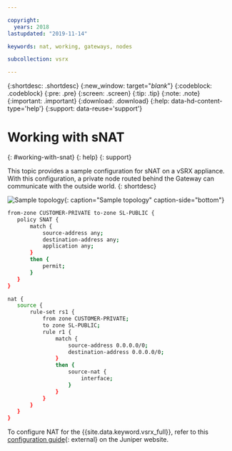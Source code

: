 ```yaml
---

copyright:
  years: 2018
lastupdated: "2019-11-14"

keywords: nat, working, gateways, nodes

subcollection: vsrx

---
```


{:shortdesc: .shortdesc}
{:new_window: target="_blank_"}
{:codeblock: .codeblock}
{:pre: .pre}
{:screen: .screen}
{:tip: .tip}
{:note: .note}
{:important: .important}
{:download: .download}
{:help: data-hd-content-type='help'}
{:support: data-reuse='support'}

# Working with sNAT
{: #working-with-snat}
{: help}
{: support}

This topic provides a sample configuration for sNAT on a vSRX appliance. With this configuration, a private node routed behind the Gateway can communicate with the outside world.
{: shortdesc}

![Sample topology](images/Sample-Topology-SNAT.png "Sample topology"){: caption="Sample topology" caption-side="bottom"}


```sh
from-zone CUSTOMER-PRIVATE to-zone SL-PUBLIC {
   policy SNAT {
       match {
           source-address any;
           destination-address any;
           application any;
       }
       then {
           permit;
       }
   }
}

nat {
   source {
       rule-set rs1 {
           from zone CUSTOMER-PRIVATE;
           to zone SL-PUBLIC;
           rule r1 {
               match {
                   source-address 0.0.0.0/0;
                   destination-address 0.0.0.0/0;
               }
               then {
                   source-nat {
                       interface;
                   }
               }
           }
       }
   }
}
```

To configure NAT for the {{site.data.keyword.vsrx_full}}, refer to this [configuration guide](https://www.juniper.net/documentation/en_US/junos/information-products/pathway-pages/security/security-nat.pdf){: external} on the Juniper website.
